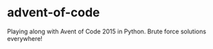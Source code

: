 # advent-of-code
Playing along with Avent of Code 2015 in Python.
Brute force solutions everywhere!
